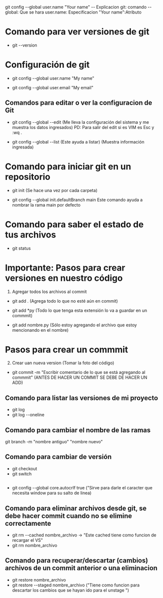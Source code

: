 git   config   --global  user.name   "Your name"
-- Explicacion
git: comando 
--global: Que se hara
user.name: Especificacion 
"Your name":Atributo

# Comando para ver versiones de git
* git --version

# Configuración de git
* git config --global user.name "My name"

* git config --global user.email "My email"

## Comandos para editar o ver la configuracion de Git

- git config --global --edit 
(Me lleva la configuración del sistema y me muestra los datos ingresados)
PD: Para salir del edit si es VIM es Esc y :wq . 

- git config --global --list (Este ayuda a listar) 
(Muestra información ingresada)

# Comando para iniciar git en un repositorio
* git init
(Se hace una vez por cada carpeta)

- git config --global init.defaultBranch main 
Este comando ayuda a nombrar la rama main por defecto


#   Comando para saber el estado de tus archivos
- git status 

# Importante: Pasos para crear versiones en nuestro código
1. Agregar todos los archivos al commit
* git add . 
(Agrega todo lo que no esté aún en commit)

* git add *py
(Todo lo que tenga esta extensión lo va a guardar en un commmit)

* git add nombre.py
(Sólo estoy agregando el archivo que estoy mencionando en el nombre)

# Pasos para crear un commmit
2.  Crear uan nueva version (Tomar la foto del código)
* git commit -m "Escribir comentario de lo que se está agregando al commmit"
(ANTES DE HACER UN COMMIT SE DEBE DE HACER UN ADD)

## Comando para listar las versiones de mi proyecto

- git log 
- git log --oneline

## Comando para cambiar el nombre de las ramas 

git branch -m "nombre antiguo" "nombre nuevo"

## Comando para cambiar de versión

- git checkout <Id del commit o nombre de la rama>
- git switch   <Id del commit o nombre de la rama>

##

- git config --global core.autocrlf true ("Sirve para darle el caracter que necesita window para su salto de linea)

## Comando para eliminar archivos desde git, se debe hacer commit cuando no se elimine correctamente

- git rm --cached nombre_archivo  -> "Este cached tiene  como funcion de recargar el VS"
- git rm nombre_archivo 

## Comando para recuperar/descartar (cambios) archivos de un commit anterior o una eliminacion 

- git restore nombre_archivo 
- git restore --staged nombre_archivo ("Tiene como funcion para descartar los cambios que se hayan ido para el unstage <commit>")